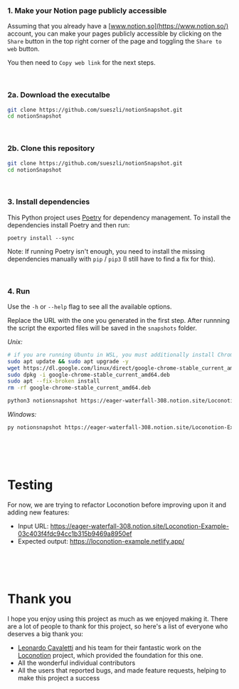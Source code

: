 ### 1. Make your Notion page publicly accessible
Assuming that you already have a [www.notion.so](https://www.notion.so/) account, you can make your pages publicly accessible by clicking on the `Share` button in the top right corner of the page and toggling the `Share to web` button.

You then need to `Copy web link` for the next steps.

<br>

### 2a. Download the executalbe

```bash
git clone https://github.com/sueszli/notionSnapshot.git
cd notionSnapshot
``` 

</br>

### 2b. Clone this repository
```bash
git clone https://github.com/sueszli/notionSnapshot.git
cd notionSnapshot
``` 

</br>

### 3. Install dependencies
This Python project uses [Poetry](https://python-poetry.org/) for dependency management. To install the dependencies install Poetry and then run:

```
poetry install --sync
```

Note: If running Poetry isn't enough, you need to install the missing dependencies manually with `pip` / `pip3` (I still have to find a fix for this).

</br>

### 4. Run
Use the `-h` or `--help` flag to see all the available options.

Replace the URL with the one you generated in the first step.
After runnning the script the exported files will be saved in the `snapshots` folder.

_Unix:_
```bash
# if you are running Ubuntu in WSL, you must additionally install Chrome like so
sudo apt update && sudo apt upgrade -y
wget https://dl.google.com/linux/direct/google-chrome-stable_current_amd64.deb
sudo dpkg -i google-chrome-stable_current_amd64.deb
sudo apt --fix-broken install
rm -rf google-chrome-stable_current_amd64.deb

python3 notionsnapshot https://eager-waterfall-308.notion.site/Loconotion-Example-03c403f4fdc94cc1b315b9469a8950ef
```

_Windows:_
```bash
py notionsnapshot https://eager-waterfall-308.notion.site/Loconotion-Example-03c403f4fdc94cc1b315b9469a8950ef
```

<br><br><br>

# Testing
For now, we are trying to refactor Loconotion before improving upon it and adding new features:
- Input URL: https://eager-waterfall-308.notion.site/Loconotion-Example-03c403f4fdc94cc1b315b9469a8950ef
- Expected output: https://loconotion-example.netlify.app/

<br><br><br>

# Thank you
I hope you enjoy using this project as much as we enjoyed making it.
There are a lot of people to thank for this project, so here's a list of everyone who deserves a big thank you:

- [Leonardo Cavaletti](mailto:impeto.blu@gmail.com) and his team for their fantastic work on the [Loconotion](https://github.com/leoncvlt/loconotion) project, which provided the foundation for this one.
- All the wonderful individual contributors
- All the users that reported bugs, and made feature requests, helping to make this project a success
